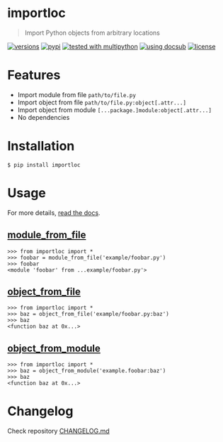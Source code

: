 # importloc
> Import Python objects from arbitrary locations

<!-- docsub: begin -->
<!-- docsub: include docs/parts/badges.md -->
[![versions](https://img.shields.io/pypi/pyversions/importloc.svg)](https://pypi.org/project/importloc)
[![pypi](https://img.shields.io/pypi/v/importloc.svg#v0.1.0)](https://pypi.python.org/pypi/importloc)
[![tested with multipython](https://img.shields.io/badge/tested_with-multipython-x)](https://github.com/makukha/multipython)
[![using docsub](https://img.shields.io/badge/using-docsub-royalblue)](https://github.com/makukha/docsub)
[![license](https://img.shields.io/github/license/makukha/importloc.svg)](https://github.com/makukha/importloc/blob/main/LICENSE)
<!-- docsub: end -->


# Features

* Import module from file `path/to/file.py`
* Import object from file `path/to/file.py:object[.attr...]`
* Import object from module `[...package.]module:object[.attr...]`
* No dependencies


# Installation
<!-- docsub: begin -->
<!-- docsub: include docs/parts/installation.md -->
```shell
$ pip install importloc
```
<!-- docsub: end -->


# Usage

For more details, [read the docs](http://importloc.readthedocs.io).

## [module_from_file](https://importloc.readthedocs.io/en/latest/#importloc.module_from_file)

<!-- docsub: begin -->
<!-- docsub: include tests/test_module_from_file.txt -->
<!-- docsub: lines after 1 upto -1 -->
```doctest
>>> from importloc import *
>>> foobar = module_from_file('example/foobar.py')
>>> foobar
<module 'foobar' from ...example/foobar.py'>
```
<!-- docsub: end -->

## [object_from_file](https://importloc.readthedocs.io/en/latest/#importloc.object_from_file)

<!-- docsub: begin -->
<!-- docsub: include tests/test_object_from_file.txt -->
<!-- docsub: lines after 1 upto -1 -->
```doctest
>>> from importloc import *
>>> baz = object_from_file('example/foobar.py:baz')
>>> baz
<function baz at 0x...>
```
<!-- docsub: end -->

## [object_from_module](https://importloc.readthedocs.io/en/latest/#importloc.object_from_module)

<!-- docsub: begin -->
<!-- docsub: include tests/test_object_from_module.txt -->
<!-- docsub: lines after 1 upto -1 -->
```doctest
>>> from importloc import *
>>> baz = object_from_module('example.foobar:baz')
>>> baz
<function baz at 0x...>
```
<!-- docsub: end -->


# Changelog

Check repository [CHANGELOG.md](https://github.com/makukha/importloc/tree/main/CHANGELOG.md)
